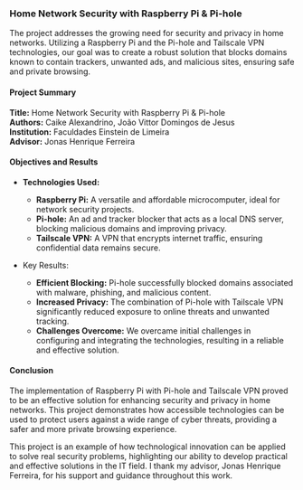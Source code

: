 ### Home Network Security with Raspberry Pi & Pi-hole

The project addresses the growing need for security and privacy in home networks. Utilizing a Raspberry Pi and the Pi-hole and Tailscale VPN technologies, our goal was to create a robust solution that blocks domains known to contain trackers, unwanted ads, and malicious sites, ensuring safe and private browsing.

#### Project Summary
**Title:** Home Network Security with Raspberry Pi & Pi-hole  
**Authors:** Caike Alexandrino, João Vittor Domingos de Jesus  
**Institution:** Faculdades Einstein de Limeira  
**Advisor:** Jonas Henrique Ferreira

#### Objectives and Results
- **Technologies Used:**
  - **Raspberry Pi:** A versatile and affordable microcomputer, ideal for network security projects.
  - **Pi-hole:** An ad and tracker blocker that acts as a local DNS server, blocking malicious domains and improving privacy.
  - **Tailscale VPN:** A VPN that encrypts internet traffic, ensuring confidential data remains secure.

- Key Results:
  - **Efficient Blocking:** Pi-hole successfully blocked domains associated with malware, phishing, and malicious content.
  - **Increased Privacy:** The combination of Pi-hole with Tailscale VPN significantly reduced exposure to online threats and unwanted tracking.
  - **Challenges Overcome:** We overcame initial challenges in configuring and integrating the technologies, resulting in a reliable and effective solution.

#### Conclusion
The implementation of Raspberry Pi with Pi-hole and Tailscale VPN proved to be an effective solution for enhancing security and privacy in home networks. This project demonstrates how accessible technologies can be used to protect users against a wide range of cyber threats, providing a safer and more private browsing experience.

This project is an example of how technological innovation can be applied to solve real security problems, highlighting our ability to develop practical and effective solutions in the IT field. I thank my advisor, Jonas Henrique Ferreira, for his support and guidance throughout this work.
